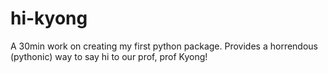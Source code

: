 # hi-kyong
A 30min work on creating my first python package. Provides a horrendous (pythonic) way to say hi to our prof, prof Kyong! 
